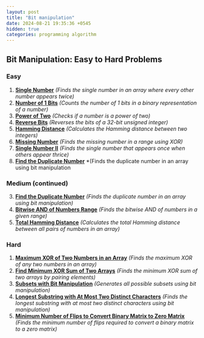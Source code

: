 ```yaml
---
layout: post
title: "Bit manipulation"
date: 2024-08-21 19:35:36 +0545
hidden: true
categories: programming algorithm
---
```


## Bit Manipulation: Easy to Hard Problems

### Easy

1. [**Single Number**](https://leetcode.com/problems/single-number/) *(Finds the single number in an array where every other number appears twice)*
2. [**Number of 1 Bits**](https://leetcode.com/problems/number-of-1-bits/) *(Counts the number of 1 bits in a binary representation of a number)*
3. [**Power of Two**](https://leetcode.com/problems/power-of-two/) *(Checks if a number is a power of two)*
4. [**Reverse Bits**](https://leetcode.com/problems/reverse-bits/) *(Reverses the bits of a 32-bit unsigned integer)*
5. [**Hamming Distance**](https://leetcode.com/problems/hamming-distance/) *(Calculates the Hamming distance between two integers)*
6. [**Missing Number**](https://leetcode.com/problems/missing-number/) *(Finds the missing number in a range using XOR)*
7. [**Single Number II**](https://leetcode.com/problems/single-number-ii/) *(Finds the single number that appears once when others appear thrice)*
8. [**Find the Duplicate Number**](https://leetcode.com/problems/find-the-duplicate-number/) *(Finds the duplicate number in an array using bit manipulation

### Medium (continued)

3. [**Find the Duplicate Number**](https://leetcode.com/problems/find-the-duplicate-number/) *(Finds the duplicate number in an array using bit manipulation)*
4. [**Bitwise AND of Numbers Range**](https://leetcode.com/problems/bitwise-and-of-numbers-range/) *(Finds the bitwise AND of numbers in a given range)*
5. [**Total Hamming Distance**](https://leetcode.com/problems/total-hamming-distance/) *(Calculates the total Hamming distance between all pairs of numbers in an array)*

### Hard

1. [**Maximum XOR of Two Numbers in an Array**](https://leetcode.com/problems/maximum-xor-of-two-numbers-in-an-array/) *(Finds the maximum XOR of any two numbers in an array)*
2. [**Find Minimum XOR Sum of Two Arrays**](https://leetcode.com/problems/minimum-xor-sum-of-two-arrays/) *(Finds the minimum XOR sum of two arrays by pairing elements)*
3. [**Subsets with Bit Manipulation**](https://leetcode.com/problems/subsets/) *(Generates all possible subsets using bit manipulation)*
4. [**Longest Substring with At Most Two Distinct Characters**](https://leetcode.com/problems/longest-substring-with-at-most-two-distinct-characters/) *(Finds the longest substring with at most two distinct characters using bit manipulation)*
5. [**Minimum Number of Flips to Convert Binary Matrix to Zero Matrix**](https://leetcode.com/problems/minimum-number-of-flips-to-convert-binary-matrix-to-zero-matrix/) *(Finds the minimum number of flips required to convert a binary matrix to a zero matrix)*

